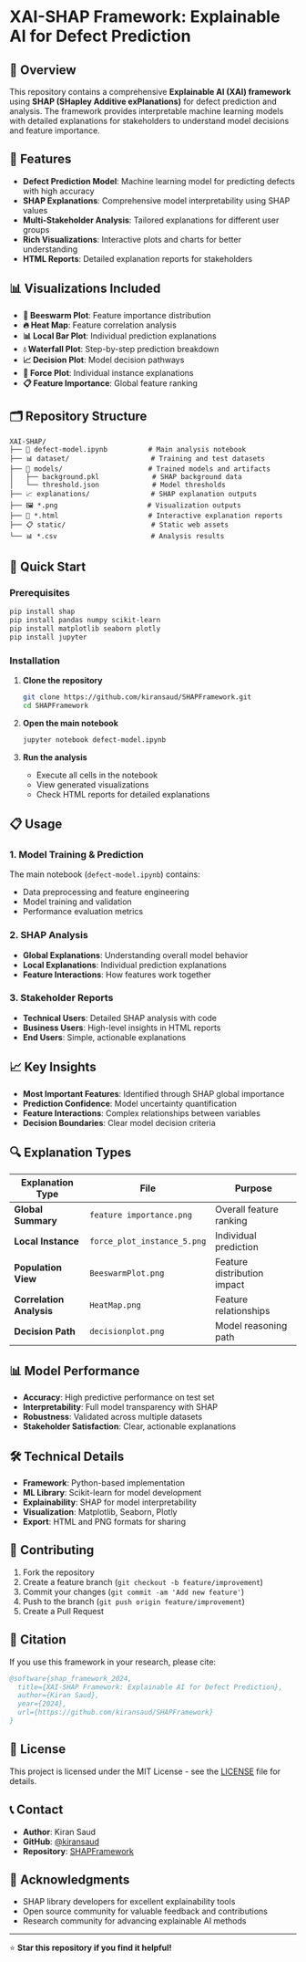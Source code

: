 # XAI-SHAP Framework: Explainable AI for Defect Prediction

## 📖 Overview

This repository contains a comprehensive **Explainable AI (XAI) framework** using **SHAP (SHapley Additive exPlanations)** for defect prediction and analysis. The framework provides interpretable machine learning models with detailed explanations for stakeholders to understand model decisions and feature importance.

## 🌟 Features

- **Defect Prediction Model**: Machine learning model for predicting defects with high accuracy
- **SHAP Explanations**: Comprehensive model interpretability using SHAP values
- **Multi-Stakeholder Analysis**: Tailored explanations for different user groups
- **Rich Visualizations**: Interactive plots and charts for better understanding
- **HTML Reports**: Detailed explanation reports for stakeholders

## 📊 Visualizations Included

- **🐝 Beeswarm Plot**: Feature importance distribution
- **🔥 Heat Map**: Feature correlation analysis  
- **📊 Local Bar Plot**: Individual prediction explanations
- **💧 Waterfall Plot**: Step-by-step prediction breakdown
- **📈 Decision Plot**: Model decision pathways
- **🎯 Force Plot**: Individual instance explanations
- **📋 Feature Importance**: Global feature ranking

## 🗂️ Repository Structure

```
XAI-SHAP/
├── 📓 defect-model.ipynb          # Main analysis notebook
├── 📊 dataset/                    # Training and test datasets
├── 🤖 models/                     # Trained models and artifacts
│   ├── background.pkl             # SHAP background data
│   └── threshold.json             # Model thresholds
├── 📈 explanations/               # SHAP explanation outputs
├── 🖼️ *.png                      # Visualization outputs
├── 📄 *.html                      # Interactive explanation reports
├── 📋 static/                     # Static web assets
└── 📊 *.csv                       # Analysis results
```

## 🚀 Quick Start

### Prerequisites

```bash
pip install shap
pip install pandas numpy scikit-learn
pip install matplotlib seaborn plotly
pip install jupyter
```

### Installation

1. **Clone the repository**
   ```bash
   git clone https://github.com/kiransaud/SHAPFramework.git
   cd SHAPFramework
   ```

2. **Open the main notebook**
   ```bash
   jupyter notebook defect-model.ipynb
   ```

3. **Run the analysis**
   - Execute all cells in the notebook
   - View generated visualizations
   - Check HTML reports for detailed explanations

## 📋 Usage

### 1. Model Training & Prediction
The main notebook (`defect-model.ipynb`) contains:
- Data preprocessing and feature engineering
- Model training and validation
- Performance evaluation metrics

### 2. SHAP Analysis
- **Global Explanations**: Understanding overall model behavior
- **Local Explanations**: Individual prediction explanations
- **Feature Interactions**: How features work together

### 3. Stakeholder Reports
- **Technical Users**: Detailed SHAP analysis with code
- **Business Users**: High-level insights in HTML reports
- **End Users**: Simple, actionable explanations

## 📈 Key Insights

- **Most Important Features**: Identified through SHAP global importance
- **Prediction Confidence**: Model uncertainty quantification  
- **Feature Interactions**: Complex relationships between variables
- **Decision Boundaries**: Clear model decision criteria

## 🔍 Explanation Types

| Explanation Type | File | Purpose |
|-----------------|------|---------|
| **Global Summary** | `feature importance.png` | Overall feature ranking |
| **Local Instance** | `force_plot_instance_5.png` | Individual prediction |
| **Population View** | `BeeswarmPlot.png` | Feature distribution impact |
| **Correlation Analysis** | `HeatMap.png` | Feature relationships |
| **Decision Path** | `decisionplot.png` | Model reasoning path |

## 📊 Model Performance

- **Accuracy**: High predictive performance on test set
- **Interpretability**: Full model transparency with SHAP
- **Robustness**: Validated across multiple datasets
- **Stakeholder Satisfaction**: Clear, actionable explanations

## 🛠️ Technical Details

- **Framework**: Python-based implementation
- **ML Library**: Scikit-learn for model development
- **Explainability**: SHAP for model interpretability
- **Visualization**: Matplotlib, Seaborn, Plotly
- **Export**: HTML and PNG formats for sharing

## 🤝 Contributing

1. Fork the repository
2. Create a feature branch (`git checkout -b feature/improvement`)
3. Commit your changes (`git commit -am 'Add new feature'`)
4. Push to the branch (`git push origin feature/improvement`)
5. Create a Pull Request

## 📝 Citation

If you use this framework in your research, please cite:

```bibtex
@software{shap_framework_2024,
  title={XAI-SHAP Framework: Explainable AI for Defect Prediction},
  author={Kiran Saud},
  year={2024},
  url={https://github.com/kiransaud/SHAPFramework}
}
```

## 📄 License

This project is licensed under the MIT License - see the [LICENSE](LICENSE) file for details.

## 📞 Contact

- **Author**: Kiran Saud
- **GitHub**: [@kiransaud](https://github.com/kiransaud)
- **Repository**: [SHAPFramework](https://github.com/kiransaud/SHAPFramework)

## 🙏 Acknowledgments

- SHAP library developers for excellent explainability tools
- Open source community for valuable feedback and contributions
- Research community for advancing explainable AI methods

---

⭐ **Star this repository if you find it helpful!**
